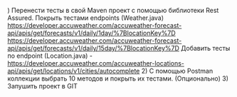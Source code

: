 ) Перенести тесты в свой Maven проект с помощью библиотеки Rest Assured.
Покрыть тестами endpoints (Weather.java)
https://developer.accuweather.com/accuweather-forecast-api/apis/get/forecasts/v1/daily/1day/%7BlocationKey%7D
https://developer.accuweather.com/accuweather-forecast-api/apis/get/forecasts/v1/daily/15day/%7BlocationKey%7D
Добавить тесты по endpoint (Location.java) - https://developer.accuweather.com/accuweather-locations-api/apis/get/locations/v1/cities/autocomplete
2) С помощью Postman коллекции выбрать 10 методов и покрыть их тестами. (Опционально)
3) Запушить проект в GIT
